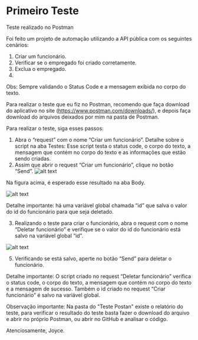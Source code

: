 # Primeiro Teste

Teste realizado no Postman

Foi feito um projeto de automação utilizando a API pública com os seguintes cenários:

1.	Criar um funcionário.
2.	Verificar se o empregado foi criado corretamente.
3.	Exclua o empregado.
4.	
Obs: Sempre validando o Status Code e a mensagem exibida no corpo do texto.

Para realizar o teste que eu fiz no Postman, recomendo que faça download do aplicativo no site (https://www.postman.com/downloads/), e depois faça download do arquivos deixados por mim na pasta de Postman.

Para realizar o teste, siga esses passos:

1.	Abra o “request” com o nome “Criar um funcionário”.
Detalhe sobre o script na aba Testes: Esse script testa o status code, o corpo do texto, a mensagem que contém no corpo do texto e as informações que estão sendo criadas.
2.	Assim que abrir o request “Criar um funcionário”, clique no botão “Send”. 
![alt text](https://media.discordapp.net/attachments/902270296155906159/918594211232759888/unknown.png)

Na figura acima, é esperado esse resultado na aba Body.

![alt text](https://media.discordapp.net/attachments/902270296155906159/918594737248825344/unknown.png)

Detalhe importante: há uma variável global chamada “id” que salva o valor do id do funcionário para que seja deletado.

3.	Realizando o teste para criar o funcionário, abra o request com o nome “Deletar funcionário” e verifique se o valor do id do funcionário está salvo na variável global “id”.

![alt text](https://media.discordapp.net/attachments/902270296155906159/918595715477942412/unknown.png)

5.	Verificando se está salvo, aperte no botão “Send” para deletar o funcionário.

Detalhe importante: O script criado no request “Deletar funcionário” verifica o status code, o corpo do texto, a mensagem que contém no corpo do texto e a mensagem de sucesso. Também o id criado no request “Criar funcionário” é salvo na variável global.

Observação importante: Na pasta do "Teste Postan" existe o relatório do teste, para verificar o resultado do teste basta fazer o download do arquivo e abrir no próprio Postman, ou abrir no GitHub e analisar o código.

Atenciosamente, Joyce.


